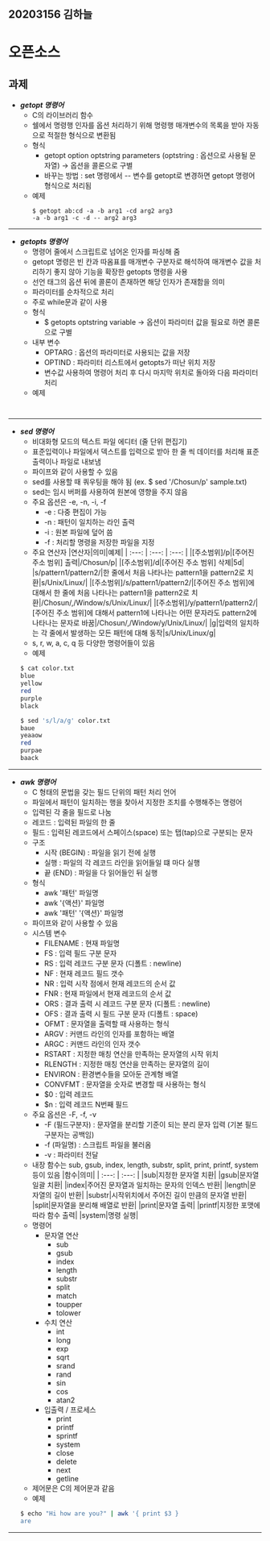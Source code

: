 ## 20203156 김하늘
# 오픈소스
과제
---
* ___getopt 명령어___
  * C의 라이브러리 함수
  * 쉘에서 명령행 인자를 옵션 처리하기 위해 명령행 매개변수의 목록을 받아 자동으로 적절한 형식으로 변환됨
  * 형식
    * getopt option optstring parameters (optstring : 옵션으로 사용될 문자열) -> 옵션을 콜론으로 구별
    * 바꾸는 방법 : set 명령에서 -- 변수를 getopt로 변경하면 getopt 명령어 형식으로 처리됨
  * 예제
    ```
    $ getopt ab:cd -a -b arg1 -cd arg2 arg3
    -a -b arg1 -c -d -- arg2 arg3
    ```
---
* ___getopts 명령어___
  * 명령어 줄에서 스크립트로 넘어온 인자를 파싱해 줌
  * getopt 명령은 빈 칸과 따옴표를 매개변수 구분자로 해석하여 매개변수 값을 처리하기 좋지 않아 기능을 확장한 getopts 명령을 사용
  * 선언 태그의 옵션 뒤에 콜론이 존재하면 해당 인자가 존재함을 의미
  * 파라미터를 순차적으로 처리
  * 주로 while문과 같이 사용
  * 형식
    * $ getopts optstring variable -> 옵션이 파라미터 값을 필요로 하면 콜론으로 구별
  * 내부 변수
    * OPTARG : 옵션의 파라미터로 사용되는 값을 저장
    * OPTIND : 파라미터 리스트에서 getopts가 떠난 위치 저장
    * 변수값 사용하여 명령어 처리 후 다시 마지막 위치로 돌아와 다음 파라미터 처리
  * 예제
    ```
    
    
---
* ___sed 명령어___
  * 비대화형 모드의 텍스트 파일 에디터 (줄 단위 편집기)
  * 표준입력이나 파일에서 덱스트를 입력으로 받아 한 줄 씩 데이터를 처리해 표준출력이나 파일로 내보냄
  * 파이프와 같이 사용할 수 있음
  * sed를 사용할 때 쿼우팅을 해야 됨 (ex. $ sed '/Chosun/p' sample.txt)
  * sed는 임시 버퍼를 사용하여 원본에 영향을 주지 않음
  * 주요 옵션은 -e, -n, -i, -f
    * -e : 다중 편집이 가능
    * -n : 패턴이 일치하는 라인 출력
    * -i : 원본 파일에 덮어 씀 
    * -f : 처리할 명령을 저장한 파일을 지정
  * 주요 연산자
    |연산자|의미|예제|
    | :---: | :---: | :---: |
    |[주소범위]/p|[주어진 주소 범위] 출력|/Chosun/p|
    |[주소범위]/d|[주어진 주소 범위] 삭제|5d|
    |s/pattern1/pattern2/|한 줄에서 처음 나타나는 pattern1을 pattern2로 치환|s/Unix/Linux/|
    |[주소범위]/s/pattern1/pattern2/|[주어진 주소 범위]에 대해서 한 줄에 처음 나타나는 pattern1을 pattern2로 치환|/Chosun/,/Window/s/Unix/Linux/|
    |[주소범위]/y/pattern1/pattern2/|[주어진 주소 범위]에 대해서 pattern1에 나타나는 어떤 문자라도 pattern2에 나타나는 문자로 바꿈|/Chosun/,/Window/y/Unix/Linux/|
    |g|입력의 일치하는 각 줄에서 발생하는 모든 패턴에 대해 동작|s/Unix/Linux/g|
  * s, r, w, a, c, q 등 다양한 명령어들이 있음
  * 예제
   ```bash
   $ cat color.txt
   blue
   yellow
   red
   purple
   black
   
   $ sed 's/l/a/g' color.txt
   baue
   yeaaow
   red
   purpae
   baack
   
   ```
---
* ___awk 명령어___
  * C 형태의 문법을 갖는 필드 단위의 패턴 처리 언어
  * 파일에서 패턴이 일치하는 행을 찾아서 지정한 조치를 수행해주는 명령어
  * 입력된 각 줄을 필드로 나눔
  * 레코드 : 입력된 파일의 한 줄
  * 필드 : 입력된 레코드에서 스페이스(space) 또는 탭(tap)으로 구분되는 문자
  * 구조
    * 시작 (BEGIN) : 파일을 읽기 전에 실행
    * 실행 : 파일의 각 레코드 라인을 읽어들일 떄 마다 실행
    * 끝 (END) : 파일을 다 읽어들인 뒤 실행
  * 형식
    * awk '패턴' 파일명
    * awk '{액션}' 파일명
    * awk '패턴' '{액션}' 파일명
  * 파이프와 같이 사용할 수 있음
  * 시스템 변수
    * FILENAME : 현재 파일명
    * FS : 입력 필드 구분 문자
    * RS : 입력 레코드 구분 문자 (디폴트 : newline)
    * NF : 현재 레코드 필드 갯수
    * NR : 입력 시작 점에서 현재 레코드의 순서 값
    * FNR : 현재 파일에서 현재 레코드의 순서 값
    * ORS : 결과 출력 시 레코드 구분 문자 (디폴트 : newline)
    * OFS : 결과 출력 시 필드 구분 문자 (디폴트 : space)
    * OFMT : 문자열을 출력할 때 사용하는 형식
    * ARGV : 커맨드 라인의 인자를 포함하는 배열
    * ARGC : 커맨드 라인의 인자 갯수
    * RSTART : 지정한 매칭 연산을 만족하는 문자열의 시작 위치
    * RLENGTH : 지정한 매칭 연산을 만족하는 문자열의 길이
    * ENVIRON : 환경변수들을 모아둔 관계형 배열
    * CONVFMT : 문자열을 숫자로 변경할 때 사용하는 형식
    * $0 : 입력 레코드
    * $n : 입력 레코드 N번째 필드
  * 주요 옵션은 -F, -f, -v
    * -F (필드구분자) : 문자열을 분리할 기준이 되는 분리 문자 입력 (기본 필드구분자는 공백임)
    * -f (파일명) : 스크립트 파일을 불러옴
    * -v : 파라미터 전달
  * 내장 함수는 sub, gsub, index, length, substr, split, print, printf, system 등이 있음
    |함수|의미|
    | :---: | :---: |
    |sub|지정한 문자열 치환|
    |gsub|문자열 일괄 치환|
    |index|주어진 문자열과 일치하는 문자의 인덱스 반환|
    |length|문자열의 길이 반환|
    |substr|시작위치에서 주어진 길이 만큼의 문자열 반환|
    |split|문자열을 분리해 배열로 반환|
    |print|문자열 출력|
    |printf|지정한 포맷에 따라 함수 출력|
    |system|명령 실행|
  * 명령어
    * 문자열 연산
      * sub
      * gsub
      * index
      * length
      * substr
      * split
      * match
      * toupper
      * tolower
    * 수치 연산
      * int
      * long
      * exp
      * sqrt
      * srand
      * rand
      * sin
      * cos
      * atan2
    * 입출력 / 프로세스
      * print
      * printf
      * sprintf
      * system
      * close
      * delete
      * next
      * getline
  * 제어문은 C의 제어문과 같음
  * 예제
   ```bash
   $ echo "Hi how are you?" | awk '{ print $3 }
   are
   ```
---
